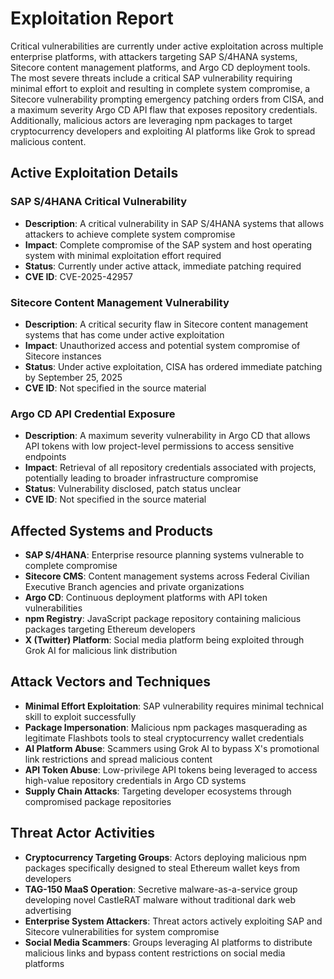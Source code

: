 # Exploitation Report

Critical vulnerabilities are currently under active exploitation across multiple enterprise platforms, with attackers targeting SAP S/4HANA systems, Sitecore content management platforms, and Argo CD deployment tools. The most severe threats include a critical SAP vulnerability requiring minimal effort to exploit and resulting in complete system compromise, a Sitecore vulnerability prompting emergency patching orders from CISA, and a maximum severity Argo CD API flaw that exposes repository credentials. Additionally, malicious actors are leveraging npm packages to target cryptocurrency developers and exploiting AI platforms like Grok to spread malicious content.

## Active Exploitation Details

### SAP S/4HANA Critical Vulnerability
- **Description**: A critical vulnerability in SAP S/4HANA systems that allows attackers to achieve complete system compromise
- **Impact**: Complete compromise of the SAP system and host operating system with minimal exploitation effort required
- **Status**: Currently under active attack, immediate patching required
- **CVE ID**: CVE-2025-42957

### Sitecore Content Management Vulnerability
- **Description**: A critical security flaw in Sitecore content management systems that has come under active exploitation
- **Impact**: Unauthorized access and potential system compromise of Sitecore instances
- **Status**: Under active exploitation, CISA has ordered immediate patching by September 25, 2025
- **CVE ID**: Not specified in the source material

### Argo CD API Credential Exposure
- **Description**: A maximum severity vulnerability in Argo CD that allows API tokens with low project-level permissions to access sensitive endpoints
- **Impact**: Retrieval of all repository credentials associated with projects, potentially leading to broader infrastructure compromise
- **Status**: Vulnerability disclosed, patch status unclear
- **CVE ID**: Not specified in the source material

## Affected Systems and Products

- **SAP S/4HANA**: Enterprise resource planning systems vulnerable to complete compromise
- **Sitecore CMS**: Content management systems across Federal Civilian Executive Branch agencies and private organizations
- **Argo CD**: Continuous deployment platforms with API token vulnerabilities
- **npm Registry**: JavaScript package repository containing malicious packages targeting Ethereum developers
- **X (Twitter) Platform**: Social media platform being exploited through Grok AI for malicious link distribution

## Attack Vectors and Techniques

- **Minimal Effort Exploitation**: SAP vulnerability requires minimal technical skill to exploit successfully
- **Package Impersonation**: Malicious npm packages masquerading as legitimate Flashbots tools to steal cryptocurrency wallet credentials
- **AI Platform Abuse**: Scammers using Grok AI to bypass X's promotional link restrictions and spread malicious content
- **API Token Abuse**: Low-privilege API tokens being leveraged to access high-value repository credentials in Argo CD systems
- **Supply Chain Attacks**: Targeting developer ecosystems through compromised package repositories

## Threat Actor Activities

- **Cryptocurrency Targeting Groups**: Actors deploying malicious npm packages specifically designed to steal Ethereum wallet keys from developers
- **TAG-150 MaaS Operation**: Secretive malware-as-a-service group developing novel CastleRAT malware without traditional dark web advertising
- **Enterprise System Attackers**: Threat actors actively exploiting SAP and Sitecore vulnerabilities for system compromise
- **Social Media Scammers**: Groups leveraging AI platforms to distribute malicious links and bypass content restrictions on social media platforms